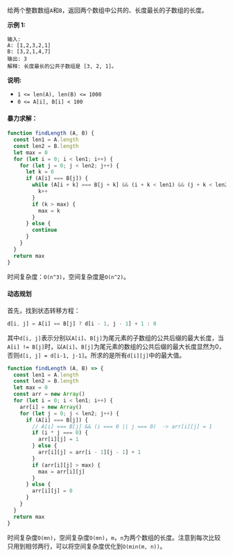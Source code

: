 给两个整数数组`A`和`B`，返回两个数组中公共的、长度最长的子数组的长度。

**示例 1:**
```
输入:
A: [1,2,3,2,1]
B: [3,2,1,4,7]
输出: 3
解释: 长度最长的公共子数组是 [3, 2, 1]。
```

**说明:**
- `1 <= len(A), len(B) <= 1000`
- `0 <= A[i], B[i] < 100`

#### 暴力求解：
```js
function findLength (A, B) {
  const len1 = A.length
  const len2 = B.length
  let max = 0
  for (let i = 0; i < len1; i++) {
    for (let j = 0; j < len2; j++) {
      let k = 0
      if (A[i] === B[j]) {
        while (A[i + k] === B[j + k] && (i + k < len1) && (j + k < len2)) {
          k++
        }
        if (k > max) {
          max = k
        }
      } else {
        continue
      }
    }
  }
  return max
}
```

时间复杂度：`O(n^3)`，空间复杂度是`O(n^2)`。

#### 动态规划
首先，找到状态转移方程：
```js
d[i, j] = A[i] == B[j] ? d[i - 1, j - 1] + 1 : 0
```

其中`d[i, j]`表示分别以`A[i]`、`B[j]`为尾元素的子数组的公共后缀的最大长度，当`A[i] != B[j]`时，以`A[i]`、`B[j]`为尾元素的数组的公共后缀的最大长度显然为0，否则`d[i, j] = d[i-1, j-1]`。所求的是所有`d[i][j]`中的最大值。

```js
function findLength (A, B) => {
  const len1 = A.length
  const len2 = B.length
  let max = 0
  const arr = new Array()
  for (let i = 0; i < len1; i++) {
    arr[i] = new Array()
    for (let j = 0; j < len2; j++) {
      if (A[i] === B[j]) {
        // A[i] === B[j] && (i === 0 || j === 0)  -> arr[i][j] = 1
        if (i * j === 0) {
          arr[i][j] = 1
        } else {
          arr[i][j] = arr[i - 1][j - 1] + 1
        }
        if (arr[i][j] > max) {
          max = arr[i][j]
        }
      } else {
        arr[i][j] = 0
      }
    }
  }
  return max
}
```

时间复杂度`O(mn)`，空间复杂度`O(mn)`，`m`，`n`为两个数组的长度。注意到每次比较只用到相邻两行，可以将空间复杂度优化到`O(min(m, n))`。
